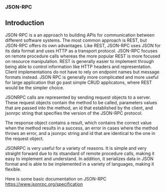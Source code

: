 ### JSON-RPC

## Introduction
JSON-RPC is a an approach to building APIs for communication between different software systems. The most common approach is REST, but JSON-RPC offers its own advantages. Like REST, JSON-RPC uses JSON for its data format and uses HTTP as a transport protocol. JSON-RPC focuses on remote procedure calls whereas the more popular REST is more focused on resource manipulation. REST is generally easier to implement through being able to control information like HTTP headers and representation. Client implementations do not have to rely on endpoint names but message formats instead. JSON RPC is generally more complicated and more useful for large application that go past simple CRUD applicatons, where REST would be the simpler choice. 

JSONRPC calls are represented by sending request objects to a server. These request objects contain the method to be called, parameters values that are passed into the method, an id that established by the client, and jsonrpc string that specifies the version of the JSON-RPC protocol.

The response object contains a result, which contains the correct value when the method results in a success, an error in cases where the method throws an error, and a jsonrpc string and id that are identical to the one in the request object.

JSONRPC is very useful for a variety of reasons. It is simple and very straight forward due to its stsandard of remote procedure calls, making it easy to implement and understand. In addition, it serializes data in JSON format and is able to be implemented in a variety of languages, making it flexible.

Here is some basic documentation on JSON-RPC https://www.jsonrpc.org/specification

